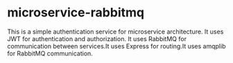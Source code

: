# microservice-rabbitmq
This is a simple authentication service for microservice architecture. It uses JWT for authentication and authorization. It uses RabbitMQ for communication between services.It uses Express for routing.It uses amqplib for RabbitMQ communication.
